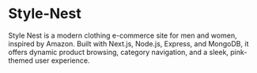 # Style-Nest
Style Nest is a modern clothing e-commerce site for men and women, inspired by Amazon. Built with Next.js, Node.js, Express, and MongoDB, it offers dynamic product browsing, category navigation, and a sleek, pink-themed user experience.
